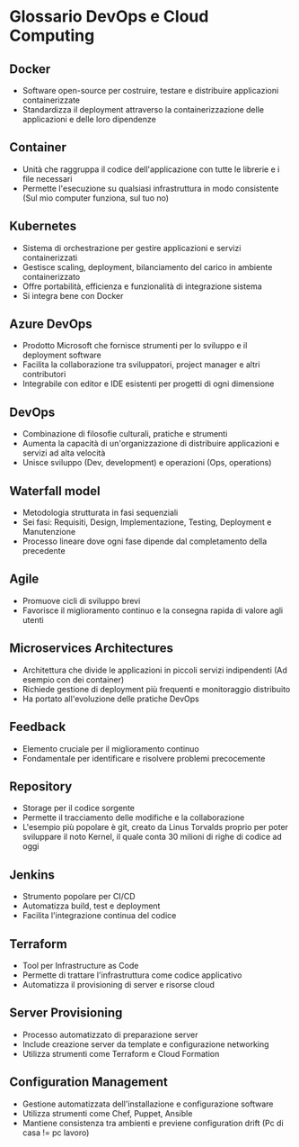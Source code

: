 # Glossario DevOps e Cloud Computing

## Docker
- Software open-source per costruire, testare e distribuire applicazioni containerizzate
- Standardizza il deployment attraverso la containerizzazione delle applicazioni e delle loro dipendenze

## Container
- Unità che raggruppa il codice dell'applicazione con tutte le librerie e i file necessari
- Permette l'esecuzione su qualsiasi infrastruttura in modo consistente (Sul mio computer funziona, sul tuo no)

## Kubernetes
- Sistema di orchestrazione per gestire applicazioni e servizi containerizzati
- Gestisce scaling, deployment, bilanciamento del carico in ambiente containerizzato
- Offre portabilità, efficienza e funzionalità di integrazione sistema
- Si integra bene con Docker

## Azure DevOps
- Prodotto Microsoft che fornisce strumenti per lo sviluppo e il deployment software
- Facilita la collaborazione tra sviluppatori, project manager e altri contributori
- Integrabile con editor e IDE esistenti per progetti di ogni dimensione

## DevOps
- Combinazione di filosofie culturali, pratiche e strumenti
- Aumenta la capacità di un'organizzazione di distribuire applicazioni e servizi ad alta velocità
- Unisce sviluppo (Dev, development) e operazioni (Ops, operations) 

## Waterfall model
- Metodologia strutturata in fasi sequenziali
- Sei fasi: Requisiti, Design, Implementazione, Testing, Deployment e Manutenzione
- Processo lineare dove ogni fase dipende dal completamento della precedente

## Agile
- Promuove cicli di sviluppo brevi
- Favorisce il miglioramento continuo e la consegna rapida di valore agli utenti

## Microservices Architectures
- Architettura che divide le applicazioni in piccoli servizi indipendenti (Ad esempio con dei container)
- Richiede gestione di deployment più frequenti e monitoraggio distribuito
- Ha portato all'evoluzione delle pratiche DevOps

## Feedback
- Elemento cruciale per il miglioramento continuo
- Fondamentale per identificare e risolvere problemi precocemente

## Repository
- Storage per il codice sorgente
- Permette il tracciamento delle modifiche e la collaborazione
- L'esempio più popolare è git, creato da Linus Torvalds proprio per poter sviluppare il noto Kernel, il quale conta 30 milioni di righe di codice ad oggi

## Jenkins
- Strumento popolare per CI/CD
- Automatizza build, test e deployment
- Facilita l'integrazione continua del codice

## Terraform
- Tool per Infrastructure as Code
- Permette di trattare l'infrastruttura come codice applicativo
- Automatizza il provisioning di server e risorse cloud

## Server Provisioning
- Processo automatizzato di preparazione server
- Include creazione server da template e configurazione networking
- Utilizza strumenti come Terraform e Cloud Formation

## Configuration Management
- Gestione automatizzata dell'installazione e configurazione software
- Utilizza strumenti come Chef, Puppet, Ansible
- Mantiene consistenza tra ambienti e previene configuration drift (Pc di casa != pc lavoro)


